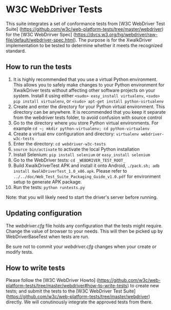 # W3C WebDriver Tests

This suite integrates a set of conformance tests from [W3C WebDriver Test Suite]
(https://github.com/w3c/web-platform-tests/tree/master/webdriver) for the
[W3C WebDrirver Spec]
(https://dvcs.w3.org/hg/webdriver/raw-file/default/webdriver-spec.html).
The purpose is for the XwalkDriver implementation to be tested to determine
whether it meets the recognized standard.

## How to run the tests

1. It is highly recommended that you use a virtual Python environment.
   This allows you to safely make changes to your Python environment
   for XwalkDriver tests without affecting other software projects on
   your system.
   Install it using either `<sudo> easy_install virtualenv`, `<sudo> pip
   install virtualenv`, or `<sudo> apt-get install python-virtualenv`
2. Create and enter the directory for your Python virtual environment. This 
   directory can be anywhere. It is recommended that you keep it separate
   from the webdriver tests folder, to avoid confusion with source control
  1. Go to the directory where you store Python virtual environments. 
     For example `cd ~; mkdir python-virtualenv; cd python-virtualenv`
  2. Create a virtual env configuration and directory: `virtualenv webdriver-w3c-tests`
  3. Enter the directory: `cd webdriver-w3c-tests`
3. `source bin/activate` to activate the local Python installation
4. Install Selenium: `pip install selenium` or `easy_install selenium`
5. Go to the WebDriver tests: `cd _WEBDRIVER_TEST_ROOT_`
6. Build XwalkDriverTest APK and install it onto Android, `./pack.sh;
   adb install XwalkDriverTest_1.0_x86.apk`.
   Please refer to `../../doc/Web_Test_Suite_Packaging_Guide_v1.0.pdf`
   for environment setup to generate APK package.
7. Run the tests: `python runtests.py`

Note: that you will likely need to start the driver's server before running.

## Updating configuration

The _webdriver.cfg_ file holds any configuration that the tests might
require.  Change the value of browser to your needs.  This will then
be picked up by WebDriverBaseTest when tests are run.

Be sure not to commit your _webdriver.cfg_ changes when your create or modify tests.

## How to write tests

Please follow the [W3C WebDriver Howto]
(https://github.com/w3c/web-platform-tests/tree/master/webdriver#how-to-write-tests)
to create new tests; and submit the tests to the [W3C WebDriver Test Suite]
(https://github.com/w3c/web-platform-tests/tree/master/webdriver) directly.
We will conutinously integrate the approved tests from there.
